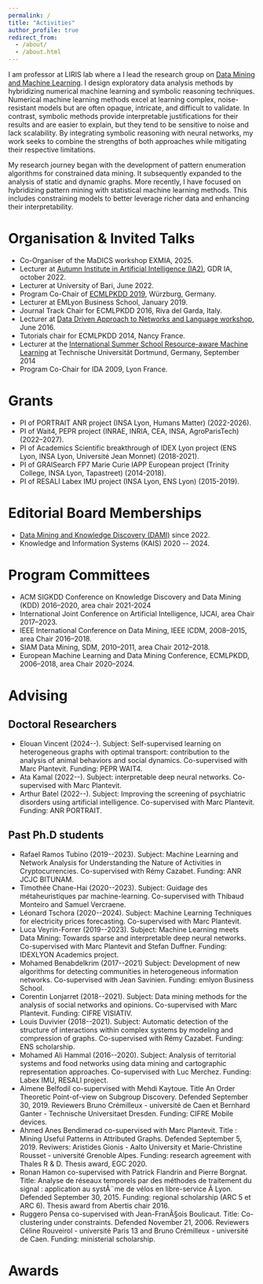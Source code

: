```yaml
---
permalink: /
title: "Activities"
author_profile: true
redirect_from: 
  - /about/
  - /about.html
---
```

I am professor at LIRIS lab where a I lead the research group on <a href="https://projet.liris.cnrs.fr/dm2l/">Data Mining and Machine Learning</a>. I design exploratory data analysis methods by hybridizing numerical machine learning and symbolic reasoning techniques. Numerical machine learning methods excel at learning complex, noise-resistant models but are often opaque, intricate, and difficult to validate. In contrast, symbolic methods provide interpretable justifications for their results and are easier to explain, but they tend to be sensitive to noise and lack scalability. By integrating symbolic reasoning with neural networks, my work seeks to combine the strengths of both approaches while mitigating their respective limitations.

My research journey began with the development of pattern enumeration algorithms for constrained data mining. It subsequently expanded to the analysis of static and dynamic graphs. More recently, I have focused on hybridizing pattern mining with statistical machine learning methods. This includes constraining models to better leverage richer data and enhancing their interpretability.


Organisation & Invited Talks
======

<ul>
<li> Co-Organiser of the MaDICS workshop EXMIA, 2025.</li>
<li> Lecturer at <a href="https://ia2.gdria.fr/ia2-2022/">Autumn Institute in Artificial Intelligence (IA2)</a>, GDR IA, october 2022.</li>
<li> Lecturer at University of Bari, June 2022.</li>
<li> Program Co-Chair of <a href="https://ecmlpkdd.org/2019/">ECMLPKDD 2019</a>, Würzburg, Germany.</li>
<li>Lecturer at EMLyon Business School, January 2019.</li>
<li>Journal Track Chair for ECMLPKDD 2016, Riva del Garda, Italy.</li>
  <li> Lecturer at <a href="https://project.inria.fr/netspringlyon/3-workshops-on-network-sciences/workshop-on-processes-on-and-of-networks/">Data Driven Approach to Networks and Language workshop</a>, June 2016.</li>
<li>Tutorials chair for ECMLPKDD 2014, Nancy France.</li>
<li> Lecturer at the <a href="https://sfb876.tu-dortmund.de/SummerSchool2014/program.html">International Summer School Resource-aware Machine Learning</a> at Technische Universität Dortmund, Germany, September 2014</li>
 <li> Program Co-Chair for IDA 2009, Lyon France.</li> 
</ul>


Grants
======
* PI of PORTRAIT ANR project (INSA Lyon, Humans Matter) (2022-2026).
* PI of Wait4, PEPR project (INRAE, INRIA, CEA, INSA, AgroParisTech) (2022–2027).
* PI of Academics Scientific breakthrough of IDEX Lyon project (ENS Lyon, INSA Lyon, Université Jean Monnet) (2018-2021).
* PI of GRAISearch FP7 Marie Curie IAPP European project (Trinity College, INSA Lyon, Tapastreet) (2014-2018).
* PI of RESALI Labex IMU project (INSA Lyon, ENS Lyon) (2015-2019).



Editorial Board Memberships
=====
* <a href="https://link.springer.com/journal/10618/editorial-board">Data Mining and Knowledge Discovery (DAMI)</a> since 2022.
* Knowledge and Information Systems (KAIS) 2020 -- 2024.

Program Committees
=====
* ACM SIGKDD Conference on Knowledge Discovery and Data Mining (KDD) 2016–2020, area chair 2021-2024
* International Joint Conference on Artificial Intelligence, IJCAI, area Chair 2017–2023.
* IEEE International Conference on Data Mining, IEEE ICDM, 2008–2015, area Chair 2016–2018.
* SIAM Data Mining, SDM, 2010–2011, area Chair 2012–2018.
* European Machine Learning and Data Mining Conference, ECMLPKDD, 2006–2018, area Chair 2020–2024.
  
Advising
=====

Doctoral Researchers
-----
* Elouan Vincent (2024--). Subject: Self-supervised learning on heterogeneous graphs with optimal transport: contribution to the analysis of animal behaviors and social dynamics. Co-supervised with Marc Plantevit. Funding: PEPR WAIT4.
* Ata Kamal (2022--). Subject: interpretable deep neural networks. Co-supervised with Marc Plantevit.
* Arthur Batel (2022--). Subject: Improving the screening of psychiatric disorders using artificial intelligence. Co-supervised with Marc Plantevit. Funding: ANR PORTRAIT.

 
Past Ph.D students
  -----
  
* Rafael Ramos Tubino (2019--2023). Subject: Machine Learning and Network Analysis for Understanding the Nature of Activities in Cryptocurrencies. Co-supervised with Rémy Cazabet. Funding: ANR JCJC BITUNAM.
* Timothée Chane-Hai (2020--2023). Subject: Guidage des métaheuristiques par machine-learning. Co-supervised with Thibaud Monteiro and Samuel Vercraene.
* Léonard Tschora (2020--2024). Subject: Machine Learning Techniques for electricity prices forecasting. Co-supervised with Marc Plantevit.
* Luca Veyrin-Forrer (2019--2023). Subject: Machine Learning meets Data Mining: Towards sparse and interpretable deep neural networks. Co-supervised with Marc Plantevit and Stefan Duffner. Funding: IDEXLYON Academics project.
* Mohamed Benabdelkrim (2017--2021) Subject: Development of new algorithms for detecting communities in heterogeneous information networks. Co-supervised with Jean Savinien. Funding: emlyon Business School.
* Corentin Lonjarret (2018--2021). Subject: Data mining methods for the analysis of social networks and opinions. Co-supervised with Marc Plantevit. Funding: CIFRE VISIATIV.
* Louis Duvivier (2018--2021). Subject: Automatic detection of the structure of interactions within complex systems by modeling and compression of graphs. Co-supervised with Rémy Cazabet. Funding: ENS scholarship.
* Mohamed Ali Hammal (2016--2020). Subject: Analysis of territorial systems and food networks using data mining and cartographic representation approaches. Co-supervised with Luc Merchez. Funding: Labex IMU, RESALI project.
* Aimene Belfodil co-supervised with Mehdi Kaytoue. Title An Order Theoretic Point-of-view on Subgroup Discovery. Defended September 30, 2019. Reviewers Bruno Crémilleux - université de Caen et Bernhard Ganter - Technische Universitaet Dresden. Funding: CIFRE Mobile devices.
* Ahmed Anes Bendimerad co-supervised with Marc Plantevit. Title : Mining Useful Patterns in Attributed Graphs. Defended September 5, 2019. Reviwers: Aristides Gionis - Aalto University et Marie-Christine Rousset - université Grenoble Alpes. Funding: research agreement with Thales R & D. Thesis award, EGC 2020.
* Ronan Hamon co-supervised with Patrick Flandrin and Pierre Borgnat. Title: Analyse de réseaux temporels par des méthodes de traitement du signal : application au systÃ¨me de vélos en libre-service Ã  Lyon. Defended September 30, 2015. Funding: regional scholarship (ARC 5 et ARC 6). Thesis award from Abertis chair 2016.
* Ruggero Pensa co-supervised with Jean-FranÃ§ois Boulicaut. Title: Co-clustering under constraints. Defended November 21, 2006. Reviewers Céline Rouveirol - université Paris 13 and Bruno Crémilleux - université de Caen. Funding: ministerial scholarship.
    
    
    
    
    
    
    
    
  
   
    


Awards
=====
